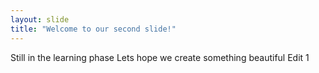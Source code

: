 ```yaml
---
layout: slide
title: "Welcome to our second slide!"
---
```

Still in the learning phase
Lets hope we create something beautiful
Edit 1
